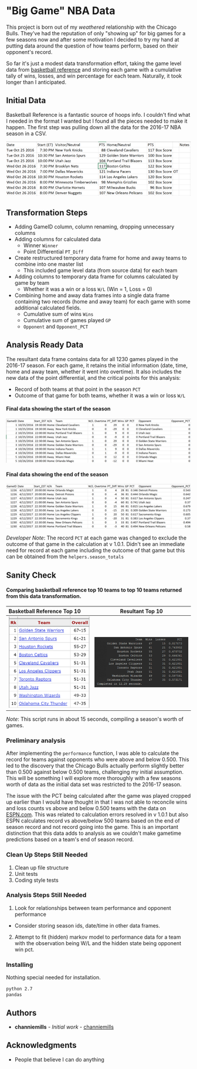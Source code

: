 # "Big Game" NBA Data

This project is born out of my _weathered_ relationship with the Chicago Bulls. They've had the reputation of only "showing up"
for big games for a few seasons now and after some motivation I decided to try my hand at putting data around the question of
how teams perform, based on their opponent's record.

So far it's just a modest data transformation effort, taking the game level data from [basketball reference](http://www.basketball-reference.com/leagues/NBA_2017_games.html)
and storing each game with a cumulative tally of wins, losses, and win percentage for each team. Naturally, it took longer than I anticipated.

## Initial Data

Basketball Reference is a fantastic source of hoops info. I couldn't find what I needed in the format I wanted but I found
all the pieces needed to make it happen. The first step was pulling down all the data for the 2016-17 NBA season in a CSV.

![init data](./screenshots/init-data.PNG?raw=true, "Initial Dataset")

## Transformation Steps

* Adding GameID column, column renaming, dropping unnecessary columns
* Adding columns for calculated data
  * Winner ```Winner```
  * Point Differential ```PT_Diff```
* Create restructured temporary data frame for home and away teams to combine into one master list
  * This included game level data (from source data) for each team
* Adding columns to temporary data frame for columns calculated by game by team
  * Whether it was a win or a loss ```W/L``` (Win = 1, Loss = 0)
* Combining home and away data frames into a single data frame containing two records (home and away team) for each game with some additional calculated fields.
  * Cumulative sum of wins ```Wins```
  * Cumulative sum of games played ```GP```
  * ```Opponent``` and ```Opponent_PCT```

## Analysis Ready Data

The resultant data frame contains data for all 1230 games played in the 2016-17 season. For each game, it retains the initial
information (date, time, home and away team, whether it went into overtime). It also includes the new data of the point differential,
and the critical points for this analysis:

* Record of both teams at that point in the season ```PCT```
* Outcome of that game for both teams, whether it was a win or loss ```W/L```

#### Final data showing the start of the season
![final data](./screenshots/res-data1v3.PNG?raw=true, "First ten rows of result")

#### Final data showing the end of the season
![final data](./screenshots/res-data2v3.PNG?raw=true, "Last ten rows of result")


_Developer Note_: The record ```PCT``` at each game was changed to exclude the outcome of that game in the calculation at v 1.0.1.
Didn't see an immediate need for record at each game including the outcome of that game but this can be obtained from the ```helpers.season_totals```

## Sanity Check

#### Comparing basketball reference top 10 teams to top 10 teams returned from this data transformation.

Basketball Reference Top 10                                        | Resultant Top 10
:------------------------------------------------------------------|:------------------------------------------------------------:
![](./screenshots/bball_ref_top10.PNG?raw=true, "Bball Ref top 10")|![](./screenshots/script_top10.PNG?raw=true, "Outcome top 10")

_Note_: This script runs in about 15 seconds, compiling a season's worth of games.

### Preliminary analysis

After implementing the ```performance``` function, I was able to calculate the record for teams against opponents who were above
and below 0.500. This led to the discovery that the Chicago Bulls actually perform slightly better than 0.500 against below 0.500
teams, challenging my initial assumption. This will be something I will explore more thoroughly with a few seasons worth of data as
the initial data set was restricted to the 2016-17 season.

The issue with the PCT being calculated after the game was played cropped up earlier than I would have thought in that I was not able
to reconcile wins and loss counts vs above and below 0.500 teams with the data on [ESPN.com](http://proxy.espn.com/nba/standings?type=expanded).
This was related to calculation errors resolved in v 1.0.1 but also ESPN calculates record vs above/below 500 teams based on the end of
season record and not record going into the game. This is an important distinction that this data adds to analysis as we couldn't make gametime
predictions based on a team's end of season record.

### Clean Up Steps Still Needed

1. Clean up file structure
2. Unit tests
3. Coding style tests

### Analysis Steps Still Needed
1. Look for relationships between team performance and opponent performance
  * Consider storing season ids, date/time in other data frames.
2. Attempt to fit (hidden) markov model to performance data for a team with the observation being W/L and the hidden state being opponent win pct.

### Installing

Nothing special needed for installation.

```
python 2.7
pandas
```

## Authors

* **channiemills** - *Initial work* - [channiemills](https://github.com/channiemills)


## Acknowledgments

* People that believe I can do anything